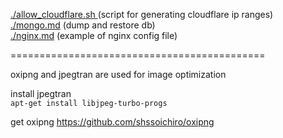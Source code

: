 [./allow_cloudflare.sh ](./allow_cloudflare.sh) (script for generating cloudflare ip ranges)<br>
[./mongo.md](./mongo.md) (dump and restore db)<br>
[./nginx.md](./nginx.md) (example of nginx config file)<br>

============================================

oxipng and jpegtran are used for image optimization<br>

install jpegtran <br>
```apt-get install libjpeg-turbo-progs```

get oxipng
https://github.com/shssoichiro/oxipng
